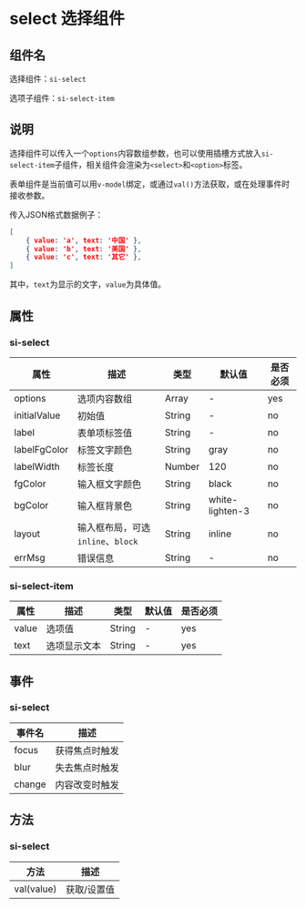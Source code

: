 # select 选择组件

## 组件名

选择组件：`si-select`

选项子组件：`si-select-item`

## 说明

选择组件可以传入一个`options`内容数组参数，也可以使用插槽方式放入`si-select-item`子组件，相关组件会渲染为`<select>`和`<option>`标签。

表单组件是当前值可以用`v-model`绑定，或通过`val()`方法获取，或在处理事件时接收参数。

传入JSON格式数据例子：
```json
[
    { value: 'a', text: '中国' },
    { value: 'b', text: '美国' },
    { value: 'c', text: '其它' },
]
```

其中，`text`为显示的文字，`value`为具体值。

## 属性

### si-select

| 属性     | 描述  | 类型   | 默认值 | 是否必须 |
| ---- | ---- | ---- | ---- | ---- |
| options | 选项内容数组 | Array | - | yes |
| initialValue | 初始值 | String | - | no |
| label | 表单项标签值 | String | - | no |
| labelFgColor | 标签文字颜色 | String | gray | no |
| labelWidth | 标签长度 | Number | 120 | no |
| fgColor | 输入框文字颜色 | String | black | no |
| bgColor | 输入框背景色 | String | white-lighten-3 | no |
| layout | 输入框布局，可选`inline`、`block` | String | inline | no |
| errMsg | 错误信息 | String | - | no |

### si-select-item

| 属性     | 描述  | 类型   | 默认值 | 是否必须 |
| ---- | ---- | ---- | ---- | ---- |
| value | 选项值 | String | - | yes |
| text | 选项显示文本 | String | - | yes |

## 事件

### si-select

| 事件名 | 描述           |
| ------ | -------------- |
| focus  | 获得焦点时触发 |
| blur   | 失去焦点时触发 |
| change | 内容改变时触发 |

## 方法

### si-select

| 方法       | 描述        |
| ---------- | ----------- |
| val(value) | 获取/设置值 |

